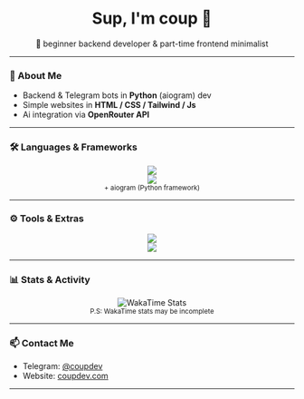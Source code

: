 <h1 align="center">Sup, I'm coup 👋</h1>
<p align="center">🚀 beginner backend developer & part-time frontend minimalist</p>

---

### 🧠 About Me

- Backend & Telegram bots in **Python** (aiogram) dev
- Simple websites in **HTML / CSS / Tailwind / Js**
- Ai integration via **OpenRouter API**
---

### 🛠 Languages & Frameworks

<p align="center">
  <img src="https://skillicons.dev/icons?i=python,ts,js&theme=dark" />
  <br />
  <img src="https://skillicons.dev/icons?i=fastapi,nodejs,tailwind&theme=dark" />
  <br />
  <sub>+ aiogram (Python framework)</sub>
</p>

---

### ⚙️ Tools & Extras

<p align="center">
<img src="https://skillicons.dev/icons?i=windows,arch,vscode&theme=dark" />
<br />
<img src="https://skillicons.dev/icons?i=docker,powershell,bash&theme=dark" />
<br />
</p>


---

### 📊 Stats & Activity

<p align="center">
  <img src="https://github-readme-stats.vercel.app/api/wakatime?username=coup&theme=github_dark" alt="WakaTime Stats" />
  <br />
  <sub>P.S: WakaTime stats may be incomplete</sub>
</p>

---

### 📫 Contact Me

- Telegram: [@coupdev](https://t.me/coupdev)
- Website: [coupdev.com](https://coupdev.com)

---
